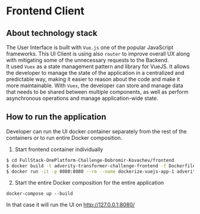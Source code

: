 # Frontend Client

## About technology stack

The User Interface is built with `Vue.js` one of the popular JavaScript frameworks. 
This UI Client is using also `router` to improve overall UX along with mitigating some of the unnecessary requests to the Backend. <br/>
It used `Vuex` as a state management pattern and library for VueJS.  It allows the developer to manage the state of the application in a centralized and predictable way, making it easier to reason about the code and make it more maintainable. With `Vuex`, the developer can store and manage data that needs to be shared between multiple components, as well as perform asynchronous operations and manage application-wide state.<br/>



## How to run the application

Developer can run the UI docker container separately from the rest of the containers or to run entire Docker composition.

1. Start frontend container individually
```sh
$ cd FullStack-OnePlatform-Challenge-Dobromir-Kovachev/frontend
$ docker build -t adverity-transformer-challenge-frontend -f Dockerfile.development .
$ docker run -it -p 8080:8080 --rm --name dockerize-vuejs-app-1 adverity-transformer-challenge-frontend
```

2. Start the entire Docker composition for the entire application
```
docker-compose up --build
```
In that case it will run the UI on http://127.0.0.1:8080/



